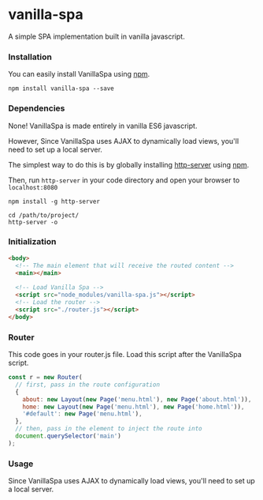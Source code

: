 # vanilla-spa
A simple SPA implementation built in vanilla javascript.

### Installation
You can easily install VanillaSpa using [npm](https://www.npmjs.com/).
```
npm install vanilla-spa --save
```

### Dependencies
None! VanillaSpa is made entirely in vanilla ES6 javascript.

However, Since VanillaSpa uses AJAX to dynamically load views, you'll need to set up a local server.

The simplest way to do this is by globally installing [http-server](https://www.npmjs.com/package/http-server) using [npm](https://www.npmjs.com/).

Then, run `http-server` in your code directory and open your browser to `localhost:8080`
```
npm install -g http-server

cd /path/to/project/
http-server -o
```

### Initialization
```html
<body>
  <!-- The main element that will receive the routed content -->
  <main></main>
  
  <!-- Load Vanilla Spa -->
  <script src="node_modules/vanilla-spa.js"></script>
  <!-- Load the router -->
  <script src="./router.js"></script>
</body>
```

### Router
This code goes in your router.js file. Load this script after the VanillaSpa script.

```javascript
const r = new Router(
  // first, pass in the route configuration
  {
    about: new Layout(new Page('menu.html'), new Page('about.html')),
    home: new Layout(new Page('menu.html'), new Page('home.html')),
    '#default': new Page('menu.html'),
  },
  // then, pass in the element to inject the route into
  document.querySelector('main')
);
```

### Usage
Since VanillaSpa uses AJAX to dynamically load views, you'll need to set up a local server.